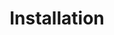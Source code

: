 ---
title: Installation
description: Actions are similar to mutations, the differences being that
--- 